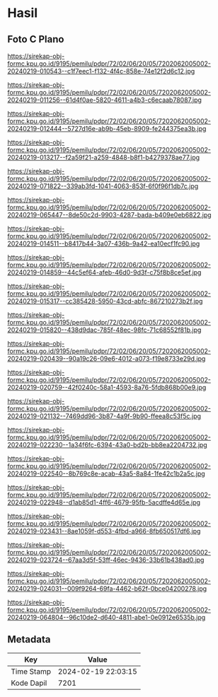 # Hasil

## Foto C Plano

https://sirekap-obj-formc.kpu.go.id/9195/pemilu/pdpr/72/02/06/20/05/7202062005002-20240219-010543--c1f7eec1-f132-4f4c-858e-74e12f2d6c12.jpg

https://sirekap-obj-formc.kpu.go.id/9195/pemilu/pdpr/72/02/06/20/05/7202062005002-20240219-011256--61d4f0ae-5820-4611-a4b3-c6ecaab78087.jpg

https://sirekap-obj-formc.kpu.go.id/9195/pemilu/pdpr/72/02/06/20/05/7202062005002-20240219-012444--5727d16e-ab9b-45eb-8909-fe244375ea3b.jpg

https://sirekap-obj-formc.kpu.go.id/9195/pemilu/pdpr/72/02/06/20/05/7202062005002-20240219-013217--f2a59f21-a259-4848-b8f1-b4279378ae77.jpg

https://sirekap-obj-formc.kpu.go.id/9195/pemilu/pdpr/72/02/06/20/05/7202062005002-20240219-071822--339ab3fd-1041-4063-853f-6f0f96f1db7c.jpg

https://sirekap-obj-formc.kpu.go.id/9195/pemilu/pdpr/72/02/06/20/05/7202062005002-20240219-065447--8de50c2d-9903-4287-bada-b409e0eb6822.jpg

https://sirekap-obj-formc.kpu.go.id/9195/pemilu/pdpr/72/02/06/20/05/7202062005002-20240219-014511--b8417b44-3a07-436b-9a42-ea10ecf1fc90.jpg

https://sirekap-obj-formc.kpu.go.id/9195/pemilu/pdpr/72/02/06/20/05/7202062005002-20240219-014859--44c5ef64-afeb-46d0-9d3f-c75f8b8ce5ef.jpg

https://sirekap-obj-formc.kpu.go.id/9195/pemilu/pdpr/72/02/06/20/05/7202062005002-20240219-015317--cc385428-5950-43cd-abfc-867210273b2f.jpg

https://sirekap-obj-formc.kpu.go.id/9195/pemilu/pdpr/72/02/06/20/05/7202062005002-20240219-015820--438d9dac-785f-48ec-98fc-71c68552f81b.jpg

https://sirekap-obj-formc.kpu.go.id/9195/pemilu/pdpr/72/02/06/20/05/7202062005002-20240219-020439--90a19c26-09e6-4012-a073-f19e8733e29d.jpg

https://sirekap-obj-formc.kpu.go.id/9195/pemilu/pdpr/72/02/06/20/05/7202062005002-20240219-020759--42f0240c-58a1-4593-8a76-5fdb868b00e9.jpg

https://sirekap-obj-formc.kpu.go.id/9195/pemilu/pdpr/72/02/06/20/05/7202062005002-20240219-021132--7469dd96-3b87-4a9f-9b90-ffeea8c53f5c.jpg

https://sirekap-obj-formc.kpu.go.id/9195/pemilu/pdpr/72/02/06/20/05/7202062005002-20240219-022230--1a34f6fc-6394-43a0-bd2b-bb8ea2204732.jpg

https://sirekap-obj-formc.kpu.go.id/9195/pemilu/pdpr/72/02/06/20/05/7202062005002-20240219-022540--8b769c8e-acab-43a5-8a84-1fe42c1b2a5c.jpg

https://sirekap-obj-formc.kpu.go.id/9195/pemilu/pdpr/72/02/06/20/05/7202062005002-20240219-022948--d1ab85d1-4ff6-4679-95fb-5acdffe4d65e.jpg

https://sirekap-obj-formc.kpu.go.id/9195/pemilu/pdpr/72/02/06/20/05/7202062005002-20240219-023431--8ae1059f-d553-4fbd-a966-8fb650517df6.jpg

https://sirekap-obj-formc.kpu.go.id/9195/pemilu/pdpr/72/02/06/20/05/7202062005002-20240219-023724--67aa3d5f-53ff-46ec-9436-33b61b438ad0.jpg

https://sirekap-obj-formc.kpu.go.id/9195/pemilu/pdpr/72/02/06/20/05/7202062005002-20240219-024031--009f9264-69fa-4462-b62f-0bce04200278.jpg

https://sirekap-obj-formc.kpu.go.id/9195/pemilu/pdpr/72/02/06/20/05/7202062005002-20240219-064804--96c10de2-d640-4811-abe1-0e0912e6535b.jpg


## Metadata

| Key        | Value               |
| ---------- | ------------------- |
| Time Stamp | 2024-02-19 22:03:15 |
| Kode Dapil | 7201                |



